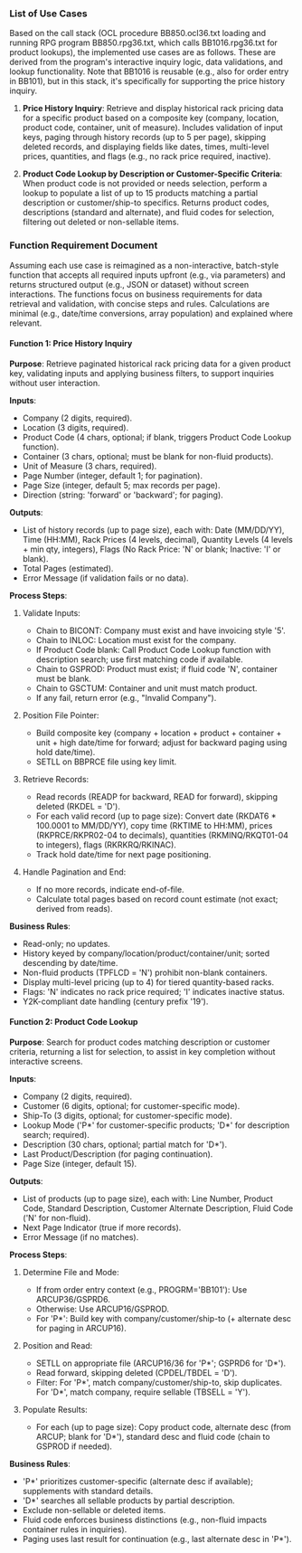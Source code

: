### List of Use Cases

Based on the call stack (OCL procedure BB850.ocl36.txt loading and running RPG program BB850.rpg36.txt, which calls BB1016.rpg36.txt for product lookups), the implemented use cases are as follows. These are derived from the program's interactive inquiry logic, data validations, and lookup functionality. Note that BB1016 is reusable (e.g., also for order entry in BB101), but in this stack, it's specifically for supporting the price history inquiry.

1. **Price History Inquiry**: Retrieve and display historical rack pricing data for a specific product based on a composite key (company, location, product code, container, unit of measure). Includes validation of input keys, paging through history records (up to 5 per page), skipping deleted records, and displaying fields like dates, times, multi-level prices, quantities, and flags (e.g., no rack price required, inactive).

2. **Product Code Lookup by Description or Customer-Specific Criteria**: When product code is not provided or needs selection, perform a lookup to populate a list of up to 15 products matching a partial description or customer/ship-to specifics. Returns product codes, descriptions (standard and alternate), and fluid codes for selection, filtering out deleted or non-sellable items.

### Function Requirement Document

Assuming each use case is reimagined as a non-interactive, batch-style function that accepts all required inputs upfront (e.g., via parameters) and returns structured output (e.g., JSON or dataset) without screen interactions. The functions focus on business requirements for data retrieval and validation, with concise steps and rules. Calculations are minimal (e.g., date/time conversions, array population) and explained where relevant.

#### Function 1: Price History Inquiry
**Purpose**: Retrieve paginated historical rack pricing data for a given product key, validating inputs and applying business filters, to support inquiries without user interaction.

**Inputs**:
- Company (2 digits, required).
- Location (3 digits, required).
- Product Code (4 chars, optional; if blank, triggers Product Code Lookup function).
- Container (3 chars, optional; must be blank for non-fluid products).
- Unit of Measure (3 chars, required).
- Page Number (integer, default 1; for pagination).
- Page Size (integer, default 5; max records per page).
- Direction (string: 'forward' or 'backward'; for paging).

**Outputs**:
- List of history records (up to page size), each with: Date (MM/DD/YY), Time (HH:MM), Rack Prices (4 levels, decimal), Quantity Levels (4 levels + min qty, integers), Flags (No Rack Price: 'N' or blank; Inactive: 'I' or blank).
- Total Pages (estimated).
- Error Message (if validation fails or no data).

**Process Steps**:
1. Validate Inputs:
   - Chain to BICONT: Company must exist and have invoicing style '5'.
   - Chain to INLOC: Location must exist for the company.
   - If Product Code blank: Call Product Code Lookup function with description search; use first matching code if available.
   - Chain to GSPROD: Product must exist; if fluid code 'N', container must be blank.
   - Chain to GSCTUM: Container and unit must match product.
   - If any fail, return error (e.g., "Invalid Company").

2. Position File Pointer:
   - Build composite key (company + location + product + container + unit + high date/time for forward; adjust for backward paging using hold date/time).
   - SETLL on BBPRCE file using key limit.

3. Retrieve Records:
   - Read records (READP for backward, READ for forward), skipping deleted (RKDEL = 'D').
   - For each valid record (up to page size): Convert date (RKDAT6 * 100.0001 to MM/DD/YY), copy time (RKTIME to HH:MM), prices (RKPRCE/RKPR02-04 to decimals), quantities (RKMINQ/RKQT01-04 to integers), flags (RKRKRQ/RKINAC).
   - Track hold date/time for next page positioning.

4. Handle Pagination and End:
   - If no more records, indicate end-of-file.
   - Calculate total pages based on record count estimate (not exact; derived from reads).

**Business Rules**:
- Read-only; no updates.
- History keyed by company/location/product/container/unit; sorted descending by date/time.
- Non-fluid products (TPFLCD = 'N') prohibit non-blank containers.
- Display multi-level pricing (up to 4) for tiered quantity-based racks.
- Flags: 'N' indicates no rack price required; 'I' indicates inactive status.
- Y2K-compliant date handling (century prefix '19').

#### Function 2: Product Code Lookup
**Purpose**: Search for product codes matching description or customer criteria, returning a list for selection, to assist in key completion without interactive screens.

**Inputs**:
- Company (2 digits, required).
- Customer (6 digits, optional; for customer-specific mode).
- Ship-To (3 digits, optional; for customer-specific mode).
- Lookup Mode ('P*' for customer-specific products; 'D*' for description search; required).
- Description (30 chars, optional; partial match for 'D*').
- Last Product/Description (for paging continuation).
- Page Size (integer, default 15).

**Outputs**:
- List of products (up to page size), each with: Line Number, Product Code, Standard Description, Customer Alternate Description, Fluid Code ('N' for non-fluid).
- Next Page Indicator (true if more records).
- Error Message (if no matches).

**Process Steps**:
1. Determine File and Mode:
   - If from order entry context (e.g., PROGRM='BB101'): Use ARCUP36/GSPRD6.
   - Otherwise: Use ARCUP16/GSPROD.
   - For 'P*': Build key with company/customer/ship-to (+ alternate desc for paging in ARCUP16).

2. Position and Read:
   - SETLL on appropriate file (ARCUP16/36 for 'P*'; GSPRD6 for 'D*').
   - Read forward, skipping deleted (CPDEL/TBDEL = 'D').
   - Filter: For 'P*', match company/customer/ship-to, skip duplicates. For 'D*', match company, require sellable (TBSELL = 'Y').

3. Populate Results:
   - For each (up to page size): Copy product code, alternate desc (from ARCUP; blank for 'D*'), standard desc and fluid code (chain to GSPROD if needed).

**Business Rules**:
- 'P*' prioritizes customer-specific (alternate desc if available); supplements with standard details.
- 'D*' searches all sellable products by partial description.
- Exclude non-sellable or deleted items.
- Fluid code enforces business distinctions (e.g., non-fluid impacts container rules in inquiries).
- Paging uses last result for continuation (e.g., last alternate desc in 'P*').